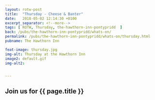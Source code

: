 ```yaml
---
layout: rotw-post
title:  "Thursday - Cheese & Banter"
date:   2018-05-02 12:14:30 +0100
excerpt_separator: <!--more-->
tags: [ ROTW, Thursday, the-hawthorn-inn-pontypridd  ]
back: /pubs/the-hawthorn-inn-pontypridd/whats-on/
permalink: /pubs/the-hawthorn-inn-pontypridd/whats-on/thursday.html
pubname: The Hawthorn Inn

feat-image: thursday.jpg
img-alt: Thursday at the Hawthorn Inn
image2: default.gif
img-alt2:


---
```


<h2>Join us for {{ page.title }}</h2>